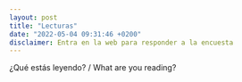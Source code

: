 ```yaml
---
layout: post
title: "Lecturas"
date: "2022-05-04 09:31:46 +0200"
disclaimer: Entra en la web para responder a la encuesta
---
```


¿Qué estás leyendo? / What are you reading?
